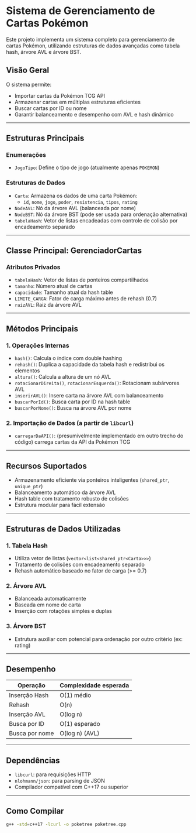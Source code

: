 # Sistema de Gerenciamento de Cartas Pokémon

Este projeto implementa um sistema completo para gerenciamento de cartas Pokémon, utilizando estruturas de dados avançadas como tabela hash, árvore AVL e árvore BST.

## Visão Geral

O sistema permite:
- Importar cartas da Pokémon TCG API
- Armazenar cartas em múltiplas estruturas eficientes
- Buscar cartas por ID ou nome
- Garantir balanceamento e desempenho com AVL e hash dinâmico

---

## Estruturas Principais

### Enumerações
- `JogoTipo`: Define o tipo de jogo (atualmente apenas `POKEMON`)

### Estruturas de Dados
- `Carta`: Armazena os dados de uma carta Pokémon:
  - `id`, `nome`, `jogo`, `poder`, `resistencia`, `tipos`, `rating`
- `NodeAVL`: Nó da árvore AVL (balanceada por nome)
- `NodeBST`: Nó da árvore BST (pode ser usada para ordenação alternativa)
- `tabelaHash`: Vetor de listas encadeadas com controle de colisão por encadeamento separado

---

## Classe Principal: GerenciadorCartas

### Atributos Privados
- `tabelaHash`: Vetor de listas de ponteiros compartilhados
- `tamanho`: Número atual de cartas
- `capacidade`: Tamanho atual da hash table
- `LIMITE_CARGA`: Fator de carga máximo antes de rehash (0.7)
- `raizAVL`: Raiz da árvore AVL

---

## Métodos Principais

### 1. Operações Internas
- `hash()`: Calcula o índice com double hashing
- `rehash()`: Duplica a capacidade da tabela hash e redistribui os elementos
- `altura()`: Calcula a altura de um nó AVL
- `rotacionarDireita()`, `rotacionarEsquerda()`: Rotacionam subárvores AVL
- `inserirAVL()`: Insere carta na árvore AVL com balanceamento
- `buscarPorId()`: Busca carta por ID na hash table
- `buscarPorNome()`: Busca na árvore AVL por nome

### 2. Importação de Dados (a partir de `libcurl`)
- `carregarDaAPI()`: (presumivelmente implementado em outro trecho do código) carrega cartas da API da Pokémon TCG

---

## Recursos Suportados

- Armazenamento eficiente via ponteiros inteligentes (`shared_ptr`, `unique_ptr`)
- Balanceamento automático da árvore AVL
- Hash table com tratamento robusto de colisões
- Estrutura modular para fácil extensão

---

## Estruturas de Dados Utilizadas

### 1. Tabela Hash
- Utiliza vetor de listas (`vector<list<shared_ptr<Carta>>>`)
- Tratamento de colisões com encadeamento separado
- Rehash automático baseado no fator de carga (>= 0.7)

### 2. Árvore AVL
- Balanceada automaticamente
- Baseada em nome de carta
- Inserção com rotações simples e duplas

### 3. Árvore BST
- Estrutura auxiliar com potencial para ordenação por outro critério (ex: rating)

---

## Desempenho

| Operação          | Complexidade esperada |
|-------------------|-----------------------|
| Inserção Hash     | O(1) médio |
| Rehash            | O(n) |
| Inserção AVL      | O(log n) |
| Busca por ID      | O(1) esperado |
| Busca por nome    | O(log n) (AVL) |

---

## Dependências

- `libcurl`: para requisições HTTP
- `nlohmann/json`: para parsing de JSON
- Compilador compatível com C++17 ou superior

---

## Como Compilar

```bash
g++ -std=c++17 -lcurl -o poketree poketree.cpp
